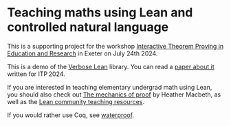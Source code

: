 # Teaching maths using Lean and controlled natural language

This is a supporting project for the workshop
[Interactive Theorem Proving in Education and Research](https://exlean.org/workshop-interactive-theorem-proving-in-education-and-research-july-2024/)
in Exeter on July 24th 2024.

This is a demo of the [Verbose Lean](https://github.com/PatrickMassot/verbose-lean4) library. You can read a 
[paper about it](verbose_paper.pdf) written for ITP 2024.

If you are interested in teaching elementary undergrad math using Lean,
you should also check out 
[The mechanics of proof](https://hrmacbeth.github.io/math2001/) by Heather
Macbeth, as well as the 
[Lean community teaching resources](https://leanprover-community.github.io/teaching/index.html).

If you would rather use Coq, see [waterproof](https://impermeable.github.io/).

